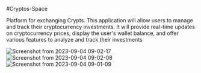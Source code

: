 #Cryptos-Space


Platform for exchanging Crypts. This application will allow users to manage and track their cryptocurrency investments. It will provide real-time updates on cryptocurrency prices, display the user's wallet balance, and offer various features to analyze and track their investments


![Screenshot from 2023-09-04 09-02-17](https://github.com/MerKhadraoui/final-project/assets/75792175/87c81c77-1f96-4b4d-bdd0-7b309ba68a1e)
![Screenshot from 2023-09-04 09-02-08](https://github.com/MerKhadraoui/final-project/assets/75792175/e3357cf4-7307-49bc-bde6-8faefda512bc)
![Screenshot from 2023-09-04 09-01-09](https://github.com/MerKhadraoui/final-project/assets/75792175/75493812-29ae-44b5-838f-ded940b97c6a)
